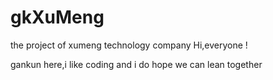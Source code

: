 # gkXuMeng
the project of xumeng technology company
Hi,everyone !

gankun here,i like coding and i do hope we can lean together


